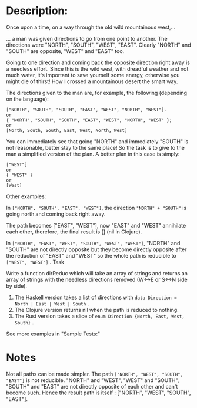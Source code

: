 # Description:

Once upon a time, on a way through the old wild mountainous west,…

… a man was given directions to go from one point to another. The directions were "NORTH", "SOUTH", "WEST", "EAST". Clearly "NORTH" and "SOUTH" are opposite, "WEST" and "EAST" too.

Going to one direction and coming back the opposite direction right away is a needless effort. Since this is the wild west, with dreadful weather and not much water, it's important to save yourself some energy, otherwise you might die of thirst!
How I crossed a mountainous desert the smart way.

The directions given to the man are, for example, the following (depending on the language):

```
["NORTH", "SOUTH", "SOUTH", "EAST", "WEST", "NORTH", "WEST"].
or
{ "NORTH", "SOUTH", "SOUTH", "EAST", "WEST", "NORTH", "WEST" };
or
[North, South, South, East, West, North, West]
```

You can immediately see that going "NORTH" and immediately "SOUTH" is not reasonable, better stay to the same place! So the task is to give to the man a simplified version of the plan. A better plan in this case is simply:

```
["WEST"]
or
{ "WEST" }
or
[West]
```

Other examples:

In `["NORTH", "SOUTH", "EAST", "WEST"]`, the direction `"NORTH" + "SOUTH"` is going north and coming back right away.

The path becomes ["EAST", "WEST"], now "EAST" and "WEST" annihilate each other, therefore, the final result is [] (nil in Clojure).

In `["NORTH", "EAST", "WEST", "SOUTH", "WEST", "WEST"]`, "NORTH" and "SOUTH" are not directly opposite but they become directly opposite after the reduction of "EAST" and "WEST" so the whole path is reducible to `["WEST", "WEST"]` .
Task

Write a function dirReduc which will take an array of strings and returns an array of strings with the needless directions removed (W<->E or S<->N side by side).

1.  The Haskell version takes a list of directions with `data Direction = North | East | West | South` .
1.  The Clojure version returns nil when the path is reduced to nothing.
1.  The Rust version takes a slice of `enum Direction {North, East, West, South}` .

See more examples in "Sample Tests:"

# Notes

Not all paths can be made simpler. The path `["NORTH", "WEST", "SOUTH", "EAST"]` is not reducible. "NORTH" and "WEST", "WEST" and "SOUTH", "SOUTH" and "EAST" are not directly opposite of each other and can't become such. Hence the result path is itself : ["NORTH", "WEST", "SOUTH", "EAST"].
